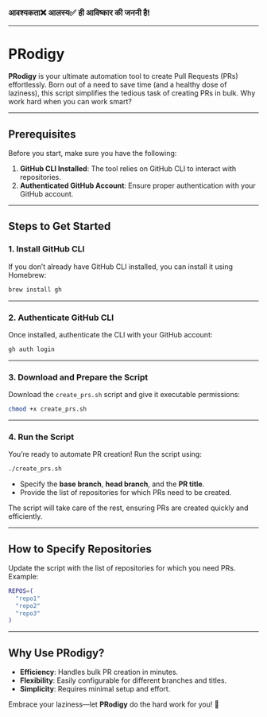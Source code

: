 ### आवश्यकता❌ आलस्य✅ ही आविष्कार की जननी है!


---

# **PRodigy**

**PRodigy** is your ultimate automation tool to create Pull Requests (PRs) effortlessly. Born out of a need to save time (and a healthy dose of laziness), this script simplifies the tedious task of creating PRs in bulk. Why work hard when you can work smart?

---


## **Prerequisites**
Before you start, make sure you have the following:

1. **GitHub CLI Installed**: The tool relies on GitHub CLI to interact with repositories.  
2. **Authenticated GitHub Account**: Ensure proper authentication with your GitHub account.

---

## **Steps to Get Started**

### 1. Install GitHub CLI
If you don’t already have GitHub CLI installed, you can install it using Homebrew:
```bash
brew install gh
```

---

### 2. Authenticate GitHub CLI
Once installed, authenticate the CLI with your GitHub account:
```bash
gh auth login
```

---

### 3. Download and Prepare the Script
Download the `create_prs.sh` script and give it executable permissions:
```bash
chmod +x create_prs.sh
```

---

### 4. Run the Script
You’re ready to automate PR creation! Run the script using:
```bash
./create_prs.sh
```

- Specify the **base branch**, **head branch**, and the **PR title**.
- Provide the list of repositories for which PRs need to be created.

The script will take care of the rest, ensuring PRs are created quickly and efficiently.

---

## **How to Specify Repositories**
Update the script with the list of repositories for which you need PRs. Example:
```bash
REPOS=(
  "repo1"
  "repo2"
  "repo3"
)
```

---

## **Why Use PRodigy?**
- **Efficiency**: Handles bulk PR creation in minutes.
- **Flexibility**: Easily configurable for different branches and titles.
- **Simplicity**: Requires minimal setup and effort.

Embrace your laziness—let **PRodigy** do the hard work for you! 🚀

